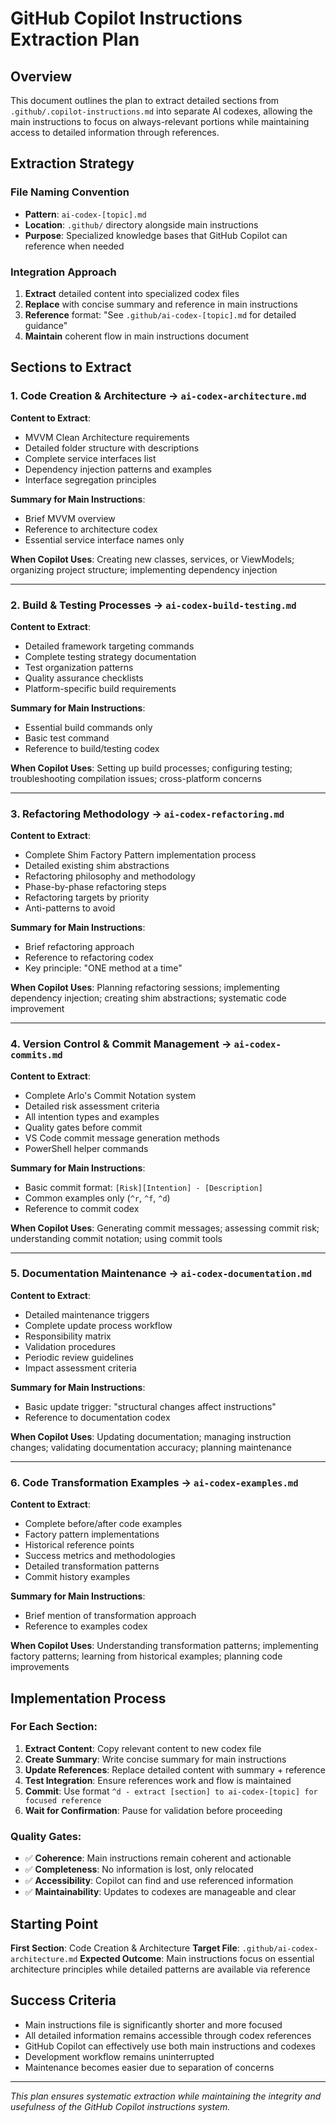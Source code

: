 # GitHub Copilot Instructions Extraction Plan

## Overview
This document outlines the plan to extract detailed sections from `.github/.copilot-instructions.md` into separate AI codexes, allowing the main instructions to focus on always-relevant portions while maintaining access to detailed information through references.

## Extraction Strategy

### File Naming Convention
- **Pattern**: `ai-codex-[topic].md`
- **Location**: `.github/` directory alongside main instructions
- **Purpose**: Specialized knowledge bases that GitHub Copilot can reference when needed

### Integration Approach
1. **Extract** detailed content into specialized codex files
2. **Replace** with concise summary and reference in main instructions
3. **Reference** format: "See `.github/ai-codex-[topic].md` for detailed guidance"
4. **Maintain** coherent flow in main instructions document

## Sections to Extract

### 1. Code Creation & Architecture → `ai-codex-architecture.md`
**Content to Extract**:
- MVVM Clean Architecture requirements
- Detailed folder structure with descriptions
- Complete service interfaces list
- Dependency injection patterns and examples
- Interface segregation principles

**Summary for Main Instructions**:
- Brief MVVM overview
- Reference to architecture codex
- Essential service interface names only

**When Copilot Uses**: Creating new classes, services, or ViewModels; organizing project structure; implementing dependency injection

---

### 2. Build & Testing Processes → `ai-codex-build-testing.md`
**Content to Extract**:
- Detailed framework targeting commands
- Complete testing strategy documentation
- Test organization patterns
- Quality assurance checklists
- Platform-specific build requirements

**Summary for Main Instructions**:
- Essential build commands only
- Basic test command
- Reference to build/testing codex

**When Copilot Uses**: Setting up build processes; configuring testing; troubleshooting compilation issues; cross-platform concerns

---

### 3. Refactoring Methodology → `ai-codex-refactoring.md`
**Content to Extract**:
- Complete Shim Factory Pattern implementation process
- Detailed existing shim abstractions
- Refactoring philosophy and methodology
- Phase-by-phase refactoring steps
- Refactoring targets by priority
- Anti-patterns to avoid

**Summary for Main Instructions**:
- Brief refactoring approach
- Reference to refactoring codex
- Key principle: "ONE method at a time"

**When Copilot Uses**: Planning refactoring sessions; implementing dependency injection; creating shim abstractions; systematic code improvement

---

### 4. Version Control & Commit Management → `ai-codex-commits.md`
**Content to Extract**:
- Complete Arlo's Commit Notation system
- Detailed risk assessment criteria
- All intention types and examples
- Quality gates before commit
- VS Code commit message generation methods
- PowerShell helper commands

**Summary for Main Instructions**:
- Basic commit format: `[Risk][Intention] - [Description]`
- Common examples only (`^r`, `^f`, `^d`)
- Reference to commit codex

**When Copilot Uses**: Generating commit messages; assessing commit risk; understanding commit notation; using commit tools

---

### 5. Documentation Maintenance → `ai-codex-documentation.md`
**Content to Extract**:
- Detailed maintenance triggers
- Complete update process workflow
- Responsibility matrix
- Validation procedures
- Periodic review guidelines
- Impact assessment criteria

**Summary for Main Instructions**:
- Basic update trigger: "structural changes affect instructions"
- Reference to documentation codex

**When Copilot Uses**: Updating documentation; managing instruction changes; validating documentation accuracy; planning maintenance

---

### 6. Code Transformation Examples → `ai-codex-examples.md`
**Content to Extract**:
- Complete before/after code examples
- Factory pattern implementations
- Historical reference points
- Success metrics and methodologies
- Detailed transformation patterns
- Commit history examples

**Summary for Main Instructions**:
- Brief mention of transformation approach
- Reference to examples codex

**When Copilot Uses**: Understanding transformation patterns; implementing factory patterns; learning from historical examples; planning code improvements

## Implementation Process

### For Each Section:
1. **Extract Content**: Copy relevant content to new codex file
2. **Create Summary**: Write concise summary for main instructions
3. **Update References**: Replace detailed content with summary + reference
4. **Test Integration**: Ensure references work and flow is maintained
5. **Commit**: Use format `^d - extract [section] to ai-codex-[topic] for focused reference`
6. **Wait for Confirmation**: Pause for validation before proceeding

### Quality Gates:
- ✅ **Coherence**: Main instructions remain coherent and actionable
- ✅ **Completeness**: No information is lost, only relocated
- ✅ **Accessibility**: Copilot can find and use referenced information
- ✅ **Maintainability**: Updates to codexes are manageable and clear

## Starting Point
**First Section**: Code Creation & Architecture
**Target File**: `.github/ai-codex-architecture.md`
**Expected Outcome**: Main instructions focus on essential architecture principles while detailed patterns are available via reference

## Success Criteria
- Main instructions file is significantly shorter and more focused
- All detailed information remains accessible through codex references
- GitHub Copilot can effectively use both main instructions and codexes
- Development workflow remains uninterrupted
- Maintenance becomes easier due to separation of concerns

---

*This plan ensures systematic extraction while maintaining the integrity and usefulness of the GitHub Copilot instructions system.*